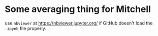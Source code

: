 # Some averaging thing for Mitchell

use `nbviewer` at https://nbviewer.jupyter.org/ if GitHub doesn't load the `.ipynb` file properly.  
